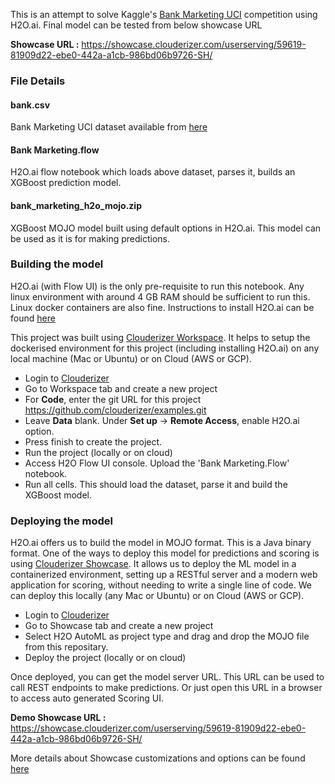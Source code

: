 This is an attempt to solve Kaggle's [Bank Marketing UCI](https://www.kaggle.com/c/bank-marketing-uci) competition using H2O.ai. Final model can be tested from below showcase URL

**Showcase URL :** https://showcase.clouderizer.com/userserving/59619-81909d22-ebe0-442a-a1cb-986bd06b9726-SH/

### File Details

#### bank.csv

Bank Marketing UCI dataset available from [here](https://archive.ics.uci.edu/ml/datasets/Bank+Marketing)

#### Bank Marketing.flow

H2O.ai flow notebook which loads above dataset, parses it, builds an XGBoost prediction model.

#### bank_marketing_h2o_mojo.zip

XGBoost MOJO model built using default options in H2O.ai. This model can be used as it is for making predictions.

### Building the model

H2O.ai (with Flow UI) is the only pre-requisite to run this notebook. Any linux environment with around 4 GB RAM should be sufficient to run this. Linux docker containers are also fine. Instructions to install H2O.ai can be found [here](http://h2o-release.s3.amazonaws.com/h2o/rel-zahradnik/5/index.html)

This project was built using [Clouderizer Workspace](https://clouderizer.com/work-space). It helps to setup the dockerised environment for this project (including installing H2O.ai) on any local machine (Mac or Ubuntu) or on Cloud (AWS or GCP).
* Login to [Clouderizer](https://showcase.clouderizer.com)
* Go to Workspace tab and create a new project
* For **Code**, enter the git URL for this project
https://github.com/clouderizer/examples.git
* Leave **Data** blank. Under **Set up** -> **Remote Access**, enable H2O.ai option.
* Press finish to create the project.
* Run the project (locally or on cloud)
* Access H2O Flow UI console. Upload the 'Bank Marketing.Flow' notebook.
* Run all cells. This should load the dataset, parse it and build the XGBoost model.

### Deploying the model

H2O.ai offers us to build the model in MOJO format. This is a Java binary format. One of the ways to deploy this model for predictions and scoring is using [Clouderizer Showcase](https://clouderizer.com). It allows us to deploy the ML model in a containerized environment, setting up a RESTful server and a modern web application for scoring, without needing to write a single line of code. We can deploy this locally (any Mac or Ubuntu) or on Cloud (AWS or GCP).
* Login to [Clouderizer](https://showcase.clouderizer.com)
* Go to Showcase tab and create a new project
* Select H2O AutoML as project type and drag and drop the MOJO file from this repositary.
* Deploy the project (locally or on cloud)

Once deployed, you can get the model server URL. This URL can be used to call REST endpoints to make predictions. Or just open this URL in a browser to access auto generated Scoring UI.

**Demo Showcase URL :** https://showcase.clouderizer.com/userserving/59619-81909d22-ebe0-442a-a1cb-986bd06b9726-SH/

More details about Showcase customizations and options can be found [here](https://docs.clouderizer.com/showcase/introduction/)
